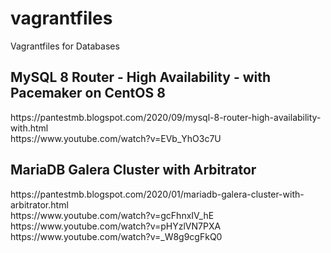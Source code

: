 # vagrantfiles
Vagrantfiles for Databases

<h2>MySQL 8 Router - High Availability - with Pacemaker on CentOS 8</h2>
https://pantestmb.blogspot.com/2020/09/mysql-8-router-high-availability-with.html<br>
https://www.youtube.com/watch?v=EVb_YhO3c7U<br>

<h2>MariaDB Galera Cluster with Arbitrator</h2>
https://pantestmb.blogspot.com/2020/01/mariadb-galera-cluster-with-arbitrator.html<br>
https://www.youtube.com/watch?v=gcFhnxIV_hE<br>
https://www.youtube.com/watch?v=pHYzlVN7PXA<br>
https://www.youtube.com/watch?v=_W8g9cgFkQ0<br>
